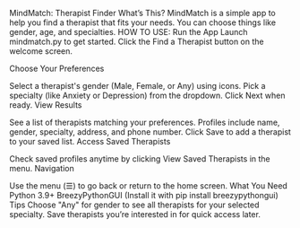 
MindMatch: Therapist Finder
What’s This?
MindMatch is a simple app to help you find a therapist that fits your needs. You can choose things like gender, age, and specialties.
HOW TO USE:
Run the App
Launch mindmatch.py to get started. Click the Find a Therapist button on the welcome screen.

Choose Your Preferences

Select a therapist's gender (Male, Female, or Any) using icons.
Pick a specialty (like Anxiety or Depression) from the dropdown.
Click Next when ready.
View Results

See a list of therapists matching your preferences.
Profiles include name, gender, specialty, address, and phone number.
Click Save to add a therapist to your saved list.
Access Saved Therapists

Check saved profiles anytime by clicking View Saved Therapists in the menu.
Navigation

Use the menu (☰) to go back or return to the home screen.
What You Need
Python 3.9+
BreezyPythonGUI (Install it with pip install breezypythongui)
Tips
Choose "Any" for gender to see all therapists for your selected specialty.
Save therapists you’re interested in for quick access later.

